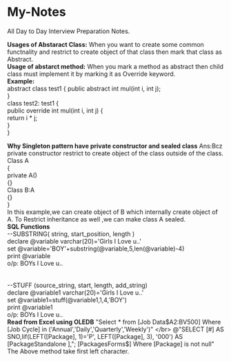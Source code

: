 # My-Notes
All Day to Day Interview Preparation Notes.

<B>Usages of Abstaract Class:</B>
	When you want to create some common functnality and restrict to create object of that class then mark that class as Abstract.<br/>
<B>Usage of abstarct method:</B>
	When you mark a method as abstract then child class must implement it by marking it as Override keyword.<br/>
	<B>Example:</B><br/>
		abstract class test1 { 
		public abstract int mul(int i, int j);  
		}  
		class test2: test1 {  
		public override int mul(int i, int j) {  
		return i * j;  
		}  
		} 

<B>Why Singleton pattern have private constructor and sealed class</B>
Ans:Bcz private constructor restrict to create object of the class outside of the class.
<br/>
Class A
<br/>
{
<br/>
  private A()
 <br/>
  {}
 <br/>
  Class B:A
 <br/>
  {}
 <br/>
}
<br/>
In this example,we can create object of B which internally create object of A.
To Restrict inheritance as well ,we can make class A sealed.
<br/>
<B>SQL Functions</B>
<br/>
--SUBSTRING( string, start_position, length )
<br/>
declare @variable varchar(20)='Girls I Love u..'
<br/>
set @variable='BOY'+substring(@variable,5,len(@variable)-4)
<br/>
print @variable
<br/>
o/p: BOYs I Love u..
<br/><br/><br/>
--STUFF (source_string, start, length, add_string)
<br/>
declare @variable1 varchar(20)='Girls I Love u..'
<br/>
set @variable1=stuff(@variable1,1,4,'BOY')
<br/>
print @variable1
<br/>
o/p: BOYs I Love u..
<br/>
<B>Read from Excel using OLEDB</B>
"Select * from [Job Data$A2:BV500] Where [Job Cycle] in ('Annual','Daily','Quarterly','Weekly')"
</br>
@"SELECT [#] AS SNO,Iif(LEFT([Package], 1)='P', LEFT([Package], 3), '000') AS [PackageStandalone ],";
                [PackagesForms$] Where [Package] is not null"
<br/>The Above method take first left character.
